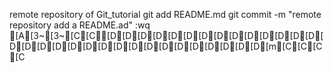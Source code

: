remote repository of Git_tutorial
git add README.md
git commit -m "remote repository add a README.ad"
:wq
[A[3~[3~[C[C[D[D[D[D[D[D[D[D[D[D[D[D[D[D[D[D[D[D[D[D[D[D[D[D[D[D[D[D[D[D[D[m[C[C[C[C
